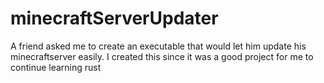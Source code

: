 # minecraftServerUpdater
A friend asked me to create an executable that would let him update his minecraftserver easily. I created this since it was a good project for me to continue learning rust
